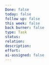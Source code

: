 ```yaml
---
Done: false
today: false
follow up: false
this week: false
back burner: false
type: Task
status:
relation:
description:
effort:
ai-assigned: false
---
```

